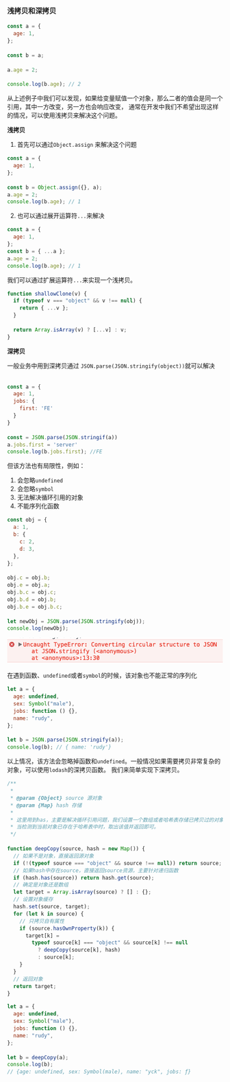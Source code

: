 ### 浅拷贝和深拷贝

```javascript
const a = {
  age: 1,
};

const b = a;

a.age = 2;

console.log(b.age); // 2
```

从上述例子中我们可以发现，如果给变量赋值一个对象，那么二者的值会是同一个引用，其中一方改变，另一方也会响应改变，
通常在开发中我们不希望出现这样的情况，可以使用浅拷贝来解决这个问题。

**浅拷贝**

1. 首先可以通过`Object.assign` 来解决这个问题

```javascript
const a = {
  age: 1,
};

const b = Object.assign({}, a);
a.age = 2;
console.log(b.age); // 1
```

2. 也可以通过展开运算符`...`来解决

```javascript
const a = {
  age: 1,
};
const b = { ...a };
a.age = 2;
console.log(b.age); // 1
```

我们可以通过扩展运算符`...`来实现一个浅拷贝。

```javascript
function shallowClone(v) {
  if (typeof v === "object" && v !== null) {
    return { ...v };
  }

  return Array.isArray(v) ? [...v] : v;
}
```

**深拷贝**

一般业务中用到深拷贝通过 `JSON.parse(JSON.stringify(object))`就可以解决

```javascript

const a = {
  age: 1,
  jobs: {
    first: 'FE'
  }
}

const = JSON.parse(JSON.stringif(a))
a.jobs.first = 'server'
console.log(b.jobs.first); //FE

```

但该方法也有局限性，例如：

1. 会忽略`undefined`
2. 会忽略`symbol`
3. 无法解决循环引用的对象
4. 不能序列化函数

```javascript
const obj = {
  a: 1,
  b: {
    c: 2,
    d: 3,
  },
};

obj.c = obj.b;
obj.e = obj.a;
obj.b.c = obj.c;
obj.b.d = obj.b;
obj.b.e = obj.b.c;

let newObj = JSON.parse(JSON.stringify(obj));
console.log(newObj);
```

![](./image/deepCopy.png)

在遇到函数、`undefined`或者`symbol`的时候，该对象也不能正常的序列化

```javascript
let a = {
  age: undefined,
  sex: Symbol("male"),
  jobs: function () {},
  name: "rudy",
};

let b = JSON.parse(JSON.stringify(a));
console.log(b); // { name: 'rudy'}
```

以上情况，该方法会忽略掉函数和`undefined`。一般情况如果需要拷贝非常复杂的对象，可以使用`lodash`的深拷贝函数。
我们来简单实现下深拷贝。

```javascript
/**
 *
 * @param {Object} source 源对象
 * @param {Map} hash 存储
 *
 * 这里用到has，主要是解决循环引用问题，我们设置一个数组或者哈希表存储已拷贝过的对象，
 * 当检测到当前对象已存在于哈希表中时，取出该值并返回即可。
 */

function deepCopy(source, hash = new Map()) {
  // 如果不是对象，直接返回源对象
  if (!(typeof source === "object" && source !== null)) return source;
  // 如果hash中存在source，直接返回source资源，主要针对递归函数
  if (hash.has(source)) return hash.get(source);
  // 确定是对象还是数组
  let target = Array.isArray(source) ? [] : {};
  // 设置对象缓存
  hash.set(source, target);
  for (let k in source) {
    // 只拷贝自有属性
    if (source.hasOwnProperty(k)) {
      target[k] =
        typeof source[k] === "object" && source[k] !== null
          ? deepCopy(source[k], hash)
          : source[k];
    }
  }
  // 返回对象
  return target;
}
```

```javascript
let a = {
  age: undefined,
  sex: Symbol("male"),
  jobs: function () {},
  name: "rudy",
};

let b = deepCopy(a);
console.log(b);
// {age: undefined, sex: Symbol(male), name: "yck", jobs: ƒ}
```
